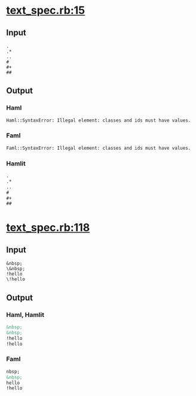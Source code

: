 # [text\_spec.rb:15](/spec/hamlit/engine/text_spec.rb#L15)
## Input
```haml
.
.*
..
#
#+
##

```

## Output
### Haml
```html
Haml::SyntaxError: Illegal element: classes and ids must have values.
```

### Faml
```html
Faml::SyntaxError: Illegal element: classes and ids must have values.
```

### Hamlit
```html
.
.*
..
#
#+
##

```


# [text\_spec.rb:118](/spec/hamlit/engine/text_spec.rb#L118)
## Input
```haml
&nbsp;
\&nbsp;
!hello
\!hello

```

## Output
### Haml, Hamlit
```html
&nbsp;
&nbsp;
!hello
!hello

```

### Faml
```html
nbsp;
&nbsp;
hello
!hello

```

